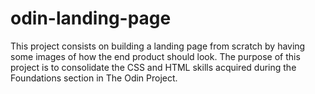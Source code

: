 # odin-landing-page

This project consists on building a landing page from scratch by having some images of how the end product should look.
The purpose of this project is to consolidate the CSS and HTML skills acquired during the Foundations section in The Odin Project.
